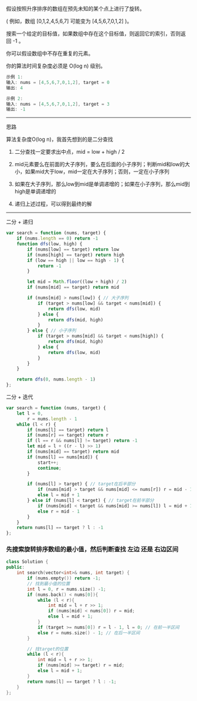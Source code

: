 假设按照升序排序的数组在预先未知的某个点上进行了旋转。

( 例如，数组 [0,1,2,4,5,6,7] 可能变为 [4,5,6,7,0,1,2] )。

搜索一个给定的目标值，如果数组中存在这个目标值，则返回它的索引，否则返回 -1 。

你可以假设数组中不存在重复的元素。

你的算法时间复杂度必须是 O(log n) 级别。

```cpp
示例 1:
输入: nums = [4,5,6,7,0,1,2], target = 0
输出: 4

示例 2:
输入: nums = [4,5,6,7,0,1,2], target = 3
输出: -1
```

---

思路

算法复杂度O(log n)，我首先想到的是二分查找

1. 二分查找一定要求出中点，mid = low + high / 2

2. mid元素要么在前面的大子序列，要么在后面的小子序列；判断mid和low的大小，如果mid大于low，mid一定在大子序列；否则，一定在小子序列

3. 如果在大子序列，那么low到mid是单调递增的；如果在小子序列，那么mid到high是单调递增的

4. 递归上述过程，可以得到最终的解

---

二分 + 递归

```javascript
var search = function (nums, target) {
    if (nums.length == 0) return -1
    function dfs(low, high) {
        if (nums[low] == target) return low
        if (nums[high] == target) return high
        if (low == high || low == high - 1) {
            return -1
        }

        let mid = Math.floor((low + high) / 2)
        if (nums[mid] == target) return mid

        if (nums[mid] > nums[low]) { // 大子序列
            if (target > nums[low] && target < nums[mid]) {
                return dfs(low, mid)
            } else {
                return dfs(mid, high)
            }
        } else { // 小子序列
            if (target > nums[mid] && target < nums[high]) {
                return dfs(mid, high)
            } else {
                return dfs(low, mid)
            }
        }
    }

    return dfs(0, nums.length - 1)
};
```

二分 + 迭代

```javascript
var search = function (nums, target) {
    let l = 0,
        r = nums.length - 1
    while (l < r) {
        if (nums[l] == target) return l
        if (nums[r] == target) return r
        if (l == r && nums[l] != target) return -1
        let mid = l + ((r - l) >> 1)
        if (nums[mid] == target) return mid
        if (nums[l] == nums[mid]) {
            start++;
            continue;
        }

        if (nums[l] > target) { // target在后半部分
            if (nums[mid] > target && nums[mid] <= nums[r]) r = mid - 1
            else l = mid + 1
        } else if (nums[l] < target) { // target在前半部分
            if (nums[mid] < target && nums[mid] >= nums[l]) l = mid + 1
            else r = mid - 1
        }
    }
    return nums[l] == target ? l : -1
};
```


### 先搜索旋转排序数组的最小值，然后判断查找 左边 还是 右边区间

```cpp
class Solution {
public:
    int search(vector<int>& nums, int target) {
        if (nums.empty()) return -1;
        // 找到最小值的位置
        int l = 0, r = nums.size() -1;
        if (nums.back() < nums[0]){
            while (l < r){
                int mid = l + r >> 1;
                if (nums[mid] < nums[0]) r = mid;
                else l = mid + 1;
            }
            if (target >= nums[0]) r = l - 1, l = 0; // 在前一半区间
            else r = nums.size() - 1; // 在后一半区间
        }

        // 找target的位置
        while (l < r){
            int mid = l + r >> 1;
            if (nums[mid] >= target) r = mid;
            else l = mid + 1;
        }
        return nums[l] == target ? l : -1;
    }
};
```
